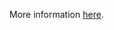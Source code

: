 More information [here](https://docs.prismacloud.io/en/enterprise-edition/policy-reference/aws-policies/aws-general-policies/general-11).
